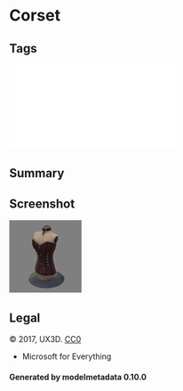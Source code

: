# Corset

## Tags

![sharable](./README-sharable.md)

## Summary

 

## Screenshot

![screenshot](screenshot/screenshot.jpg)

## Legal

&copy; 2017, UX3D. [CC0](https://creativecommons.org/publicdomain/zero/1.0/legalcode)

 - Microsoft for Everything

#### Generated by modelmetadata 0.10.0